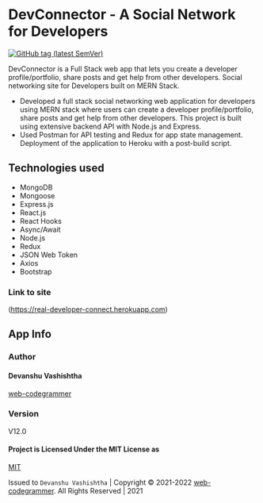 # DevConnector - A Social Network for Developers

[![GitHub tag (latest SemVer)](https://img.shields.io/github/v/tag/DevConnector-A-Social-Network-for-Developers/DevConnector-A-Social-Network-for-Developers?color=limegreen&label=latest&logo=github&sort=semver)](CHANGELOG)

DevConnector is a Full Stack web app that lets you create a developer profile/portfolio, share posts and get help from other developers.
Social networking site for Developers built on MERN Stack.

- Developed a full stack social networking web application for developers using MERN stack where users can create a developer profile/portfolio, share posts and get help from other developers. This project is built using extensive backend API with Node.js and Express.
- Used Postman for API testing and Redux for app state management. Deployment of the application to Heroku with a post-build script.


## Technologies used

- MongoDB
- Mongoose
- Express.js
- React.js
- React Hooks
- Async/Await
- Node.js
- Redux
- JSON Web Token
- Axios
- Bootstrap

### Link to site

(https://real-developer-connect.herokuapp.com)

## App Info

### Author

#### Devanshu Vashishtha
[web-codegrammer](https://github.com/web-codegrammer)

### Version

V12.0

#### Project is Licensed Under the MIT License as

[MIT](https://github.com/web-codegrammer/DevConnector-A-Social-Network-for-Developers/blob/master/LICENSE)

Issued to ```Devanshu Vashishtha``` | Copyright ©️ 2021-2022 [web-codegrammer](https://github.com/web-codegrammer). All Rights Reserved | 2021
